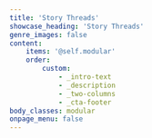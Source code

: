 ```yaml
---
title: 'Story Threads'
showcase_heading: 'Story Threads'
genre_images: false
content:
    items: '@self.modular'
    order:
        custom:
            - _intro-text
            - _description
            - _two-columns
            - _cta-footer
body_classes: modular
onpage_menu: false
---
```


